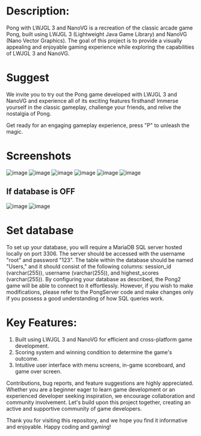 # Description:

Pong with LWJGL 3 and NanoVG is a recreation of the classic arcade game Pong, built using LWJGL 3 (Lightweight Java Game Library) and NanoVG (Nano Vector Graphics). The goal of this project is to provide a visually appealing and enjoyable gaming experience while exploring the capabilities of LWJGL 3 and NanoVG.

# Suggest
We invite you to try out the Pong game developed with LWJGL 3 and NanoVG and experience all of its exciting features firsthand! Immerse yourself in the classic gameplay, challenge your friends, and relive the nostalgia of Pong.

Get ready for an engaging gameplay experience, press "P" to unleash the magic.

# Screenshots
![image](https://github.com/sdxqw/pong2/assets/94248011/a2986b04-82c0-40d1-bd49-5a1e35a99f47)
![image](https://github.com/sdxqw/pong2/assets/94248011/2c28dae4-91ec-4138-b91d-6fb4dab41694)
![image](https://github.com/sdxqw/pong2/assets/94248011/d2962cdb-fae3-4074-a19f-8a84e2071623)
![image](https://github.com/sdxqw/pong2/assets/94248011/d9b40210-2e50-4da9-a68d-1e1f08f06ad9)
![image](https://github.com/sdxqw/pong2/assets/94248011/8ff45a73-8a09-4ab3-adff-4d0be8d115fb)
![image](https://github.com/sdxqw/pong2/assets/94248011/9d64a7e3-ac86-4718-b4c6-0542fd6ff71d)

## If database is OFF
![image](https://github.com/sdxqw/pong2/assets/94248011/9dca5773-5d21-4464-ae7b-5ca914faf04d)
![image](https://github.com/sdxqw/pong2/assets/94248011/23cf63b3-0810-4d63-a013-10f9d85ae69d)

# Set database
To set up your database, you will require a MariaDB SQL server hosted locally on port 3306. The server should be accessed with the username "root" and password "123". The table within the database should be named "Users," and it should consist of the following columns: session_id (varchar(255)), username (varchar(255)), and highest_scores (varchar(255)). By configuring your database as described, the Pong2 game will be able to connect to it effortlessly. However, if you wish to make modifications, please refer to the PongServer code and make changes only if you possess a good understanding of how SQL queries work.

# Key Features:

1. Built using LWJGL 3 and NanoVG for efficient and cross-platform game development.
2. Scoring system and winning condition to determine the game's outcome.
3. Intuitive user interface with menu screens, in-game scoreboard, and game over screen.

Contributions, bug reports, and feature suggestions are highly appreciated. Whether you are a beginner eager to learn game development or an experienced developer seeking inspiration, we encourage collaboration and community involvement. Let's build upon this project together, creating an active and supportive community of game developers.

Thank you for visiting this repository, and we hope you find it informative and enjoyable. Happy coding and gaming!
